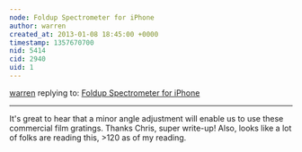 ```yaml
---
node: Foldup Spectrometer for iPhone
author: warren
created_at: 2013-01-08 18:45:00 +0000
timestamp: 1357670700
nid: 5414
cid: 2940
uid: 1
---
```




[warren](../profile/warren) replying to: [Foldup Spectrometer for iPhone](../notes/cfastie/1-4-2013/foldup-spectrometer-iphone)

----
It's great to hear that a minor angle adjustment will enable us to use these commercial film gratings. Thanks Chris, super write-up! Also, looks like a lot of folks are reading this, >120 as of my reading.